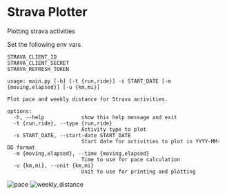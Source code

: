 # Strava Plotter

Plotting strava activities

Set the following env vars
```
STRAVA_CLIENT_ID
STRAVA_CLIENT_SECRET
STRAVA_REFRESH_TOKEN
```

```
usage: main.py [-h] [-t {run,ride}] -s START_DATE [-m {moving,elapsed}] [-u {km,mi}]

Plot pace and weekly distance for Strava activities.

options:
  -h, --help            show this help message and exit
  -t {run,ride}, --type {run,ride}
                        Activity type to plot
  -s START_DATE, --start-date START_DATE
                        Start date for activities to plot in YYYY-MM-DD format
  -m {moving,elapsed}, --time {moving,elapsed}
                        Time to use for pace calculation
  -u {km,mi}, --unit {km,mi}
                        Unit to use for printing and plotting
```

![pace](https://gcdnb.pbrd.co/images/7fRRdWc20BCR.png?o=1)
![weekly_distance](https://gcdnb.pbrd.co/images/Zpd050yIw41U.png?o=1)